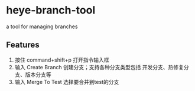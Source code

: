 # heye-branch-tool

a tool for managing branches

## Features
1. 按住 command+shift+p 打开指令输入框
2. 输入 Create Branch 创建分支；支持各种分支类型包括 开发分支、热修复分支、版本分支等
3. 输入 Merge To Test 选择要合并到test的分支
